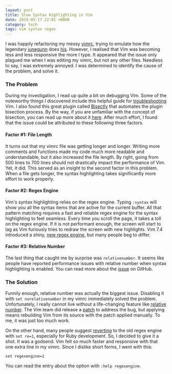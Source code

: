 ```yaml
---
layout: post
title: Slow Syntax Highlighting in Vim
date: 2019-05-17 22:01 +0800
category: tech
tags: vim syntax regex
---
```


I was happily refactoring my messy [vimrc][my-vimrc], trying to emulate
how the legendary [junegunn][junegunn] does [his][junegunn-vimrc].
However, I realised that Vim was becoming less and less responsive
the more I type. It appeared that the issue only plagued me when I
was editing my vimrc, but not any other files. Needless to say, I
was extremely annoyed. I was determined to identify the cause of the
problem, and solve it.

### The Problem

During my investigation, I read up quite a bit on debugging Vim. Some
of the noteworthy things I discovered include this helpful guide for
[troubleshooting][troubleshoot-vim] Vim. I also found this great plugin
called [Bisectly][bisectly] that automates the plugin bisection process.
By the way, if you are unfamiliar with the concept of bisection, you can
read up more about it [here][bisection]. After much effort, I found that
the issue could be attributed to these following three factors.

#### Factor #1: File Length

It turns out that my vimrc file was getting longer and longer. Writing
more comments and functions made my code much more readable and
understandable, but it also increased the file length. By right,
going from 500 lines to 700 lines should not drastically impact the
performance of Vim. Yet, it did. This served as an insight to the second
factor in this problem. When a file gets longer, the syntax highlighting
takes significantly more effort to work properly.

#### Factor #2: Regex Engine

Vim's syntax highlighting relies on the regex engine. Typing `:syntax`
will show you all the syntax items that are active for the current
buffer. All that pattern matching requires a fast and reliable regex
engine for the syntax highlighting to feel seamless. Every time you
scroll the page, it takes a toll on the regex engine. If it is not
performant enough, the screen will start to lag as Vim furiously tries
to redraw the screen with new highlights. Vim 7.4 introduced a shiny,
[new regex engine](new-regex-engine), but many people beg to differ.

#### Factor #3: Relative Number

The last thing that caught me by surprise was `relativenumber`. It
seems like people have reported performance issues with relative number
when syntax highlighting is enabled. You can read more about the
[issue][relative-number-issue] on GitHub.

### The Solution

Funnily enough, relative number was actually the biggest issue.
Disabling it with `set norelativenumber` in my vimrc immediately
solved the problem. Unfortunately, I really cannot live without a
life-changing feature like [relative number][relative-number]. The Vim
team did release a [patch][relative-number-patch] to address the bug,
but applying means rebuilding Vim from its source with the patch applied
manually. To me, it was just too much work.

On the other hand, many people suggest [reverting](revert-regex-engine)
to the old regex engine with `set re=1`, especially for Ruby
development. So, I decided to give it a shot. It was a godsend. Vim felt
so much faster and responsive with that one extra line in my vimrc.
Since I dislike short forms, I went with this:

```vim
set regexengine=1
```

You can read the entry about the option with `:help regexengine`.

[my-vimrc]: https://github.com/chunkhang/dotfiles/blob/master/vimrc
[junegunn]: https://github.com/junegunn
[junegunn-vimrc]: https://github.com/junegunn/dotfiles/blob/master/vimrc
[troubleshoot-vim]: https://vim.fandom.com/wiki/Troubleshooting
[bisectly]: https://github.com/dahu/bisectly
[bisection]: https://vim.fandom.com/wiki/Bisecting
[new-regex-engine]: https://www.infoq.com/news/2013/08/vim-7-4
[relative-number-issue]: https://github.com/vim/vim/issues/1735
[relative-number]: https://jeffkreeftmeijer.com/vim-number/
[relative-number-patch]: https://github.com/vim/vim/commit/bd9a53c06c8869ad811cb3dd01a309c9be7d7a63
[revert-regex-engine]: https://stackoverflow.com/a/16920294
